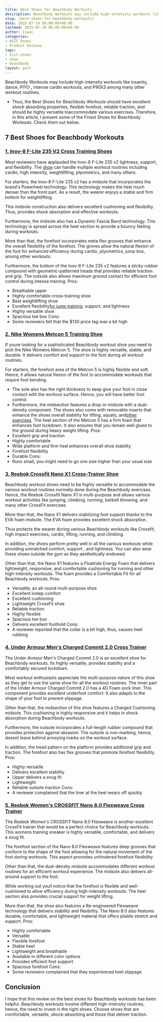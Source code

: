 ```yaml
---
title: Best Shoes for Beachbody Workouts
description: Beachbody Workouts may include high-intensity workouts like insanity, dance, PIYO , intense cardio workouts, and P90X3 among many other workout routines. -...
slug: /best-shoes-for-beachbody-workouts/
date: 2025-07-10 00:00:00+00:00
lastmod: 2025-07-10 00:00:00+03:00
author: Isaac
categories:
- HIIT Shoes
- Product Reviews
tags:
- hiit-shoes
- shoe
- beachbody
layout: post
---
```

Beachbody Workouts may include high-intensity workouts like insanity, dance, PIYO
**,**
intense cardio workouts, and P90X3 among many other workout routines.
- Thus, the Best Shoes for Beachbody Workouts should have excellent shock absorbing properties, flexible forefoot, reliable traction, and should be highly versatile toaccommodate various exercises.
Therefore, in this article, I present some of the Finest Shoes for Beachbody Workouts. Check them out below.
## 7 Best Shoes for Beachbody Workouts
### [1. Inov-8 F-Lite 235 V2 Cross Training Shoes](https://www.amazon.com/dp/B01G4YGY78/?tag=p-policy-20)
Most reviewers have applauded the Inov-8 F-Lite 235 v2 lightness, support, and flexibility. The [shoe](https://pestpolicy.com/best-shoes-for-boot-camp/) can handle multiple workout routines including cardio, high intensity, weightlifting, plyometrics, and many others.

For starters, the Inov-8 F-Lite 235 v2 has a midsole that incorporates the brand's Powerheel technology. This technology makes the heel much denser than the front part. As a result, the wearer enjoys a stable and firm bottom for weightlifting.

This midsole construction also delivers excellent cushioning and flexibility. Thus, provides shock absorption and effective workouts.

Furthermore, the midsole also has a Dynamic Fascia Band technology. This technology is spread across the heel section to provide a bouncy feeling during workouts.

More than that, the forefoot incorporates meta flex grooves that enhance the overall flexibility of the forefoot. The groves allow the natural flexion of the foot for enhanced efficiency during cardio, plyometrics, jump box, among other workouts.

Furthermore, the bottom of the Inov-8 F-Lite 235 v2 features a sticky rubber compound with geometric-patterned treads that provides reliable traction and grip. The outsole also allows maximum ground contact for efficient foot control during intense training.
Pros:
- Breathable upper
- Highly comfortable cross-training shoe
- Best weightlifting shoe
- Excellent flexibility[for jump training](https://pestpolicy.com/best-shoes-for-plyometrics/), support, and lightness
- Highly versatile shoe
- Spacious toe box
Cons:
- Some reviewers felt that the $130 price tag was a bit high
### [2. Nike Womens Metcon 5 Training Shoe](https://www.amazon.com/dp/B07XVVNKJ3/?tag=p-policy-20)
If youre looking for a sophisticated Beachbody workout shoe you need to pick the Nike Womens Metcon 5. The shoe is highly versatile, stable, and durable. It delivers comfort and support to the foot during all workout routines.

For starters, the forefoot area of the Metcon 5 is highly flexible and soft. Hence, it allows natural flexion of the foot to accommodate workouts that require foot bending.
- The sole also has the right thickness to keep give your foot in close contact with the workout surface. Hence, you will have better foot control.
- Furthermore, the midsection features a drop-in midsole with a dual-density component. The shoes also come with removable inserts that enhance the shoes overall stability for lifting, squats, and[other exercises](https://pestpolicy.com/best-shoes-for-sled-pushing/).
The heel section of the Metcon 5 has a firm foam that enhances foot lockdown. It also ensures that you remain well glued to the ground during heavy weight lifting.
Pros:
- Excellent grip and traction
- Highly comfortable
- Wide platform and firm heel enhances overall shoe stability
- Forefoot flexibility
- Durable
Cons:
- Runs small, you might need to go one size higher than your usual size
### [3. Reebok Crossfit Nano X1 Cross-Trainer Shoe](https://www.amazon.com/dp/B08W5NGZCN/?tag=p-policy-20)
Beachbody workout shoes need to be highly versatile to accommodate the various workout routines normally done during the Beachbody exercises. Hence, the Reebok Crossfit Nano X1 is multi-purpose and allows various workout activities like jumping, climbing, running, barbell throwing, and many other CrossFit exercises.

More than that, the Nano X1 delivers stabilizing foot support thanks to the EVA foam midsole. The EVA foam provides excellent shock absorption.

Thus protects the wearer during various Beachbody workouts like Crossfit, high impact exercises, cardio, lifting, running, and climbing.

In addition, the shoes perform pretty well in all the various workouts while providing
unmatched comfort, support
, and lightness. You can also wear these shoes outside the gym as they aesthetically endowed.

Other than that, the Nano X1 features a Floatride Energy Foam that delivers lightweight, responsive, and comfortable cushioning for running and other high-intensity workouts. The foam provides a Comfortable Fit for all Beachbody workouts.
Pros:
- Versatile; an all-round multi-purpose shoe
- Excellent instep comfort
- Excellent cushioning
- Lightweight CrossFit shoe
- Reliable traction
- Highly flexible
- Spacious toe box
- Delivers excellent foothold
Cons:
- A reviewer reported that the collar is a bit high, thus, causes heel rubbing
### [4. Under Armour Men's Charged Commit 2.0 Cross Trainer](https://www.amazon.com/dp/B07Z7DRVJ9/?tag=p-policy-20)
The Under Armour Men's Charged Commit 2.0 is an excellent shoe for Beachbody workouts. Its highly versatile, provides stability and a comfortably secured lockdown.

Most workout enthusiasts appreciate the multi-purpose nature of this shoe as they get to use the same shoe for all the workout routines. The inner part of the Under Armour Charged Commit 2.0 has a 4D Foam sock liner. This component provides excellent underfoot comfort. It also adapts to the shape of your foot to prevent slippage.

Other than that, the midsection of this shoe features a Charged Cushioning midsole. This cushioning is highly responsive and it helps in shock absorption during Beachbody workouts.

Furthermore, the outsole incorporates a full-length rubber compound that provides protection against abrasion. The outsole is non-marking, hence, doesnt leave behind annoying marks on the workout surface.

In addition, the tread pattern on the platform provides additional grip and traction. The forefoot also has flex grooves that promote forefoot flexibility.
Pros:
- Highly versatile
- Delivers excellent stability
- Upper delivers a snug fit
- Lightweight
- Reliable outsole traction
Cons:
- A reviewer complained that the liner at the heel wears off quickly
### [5. Reebok Women's CROSSFIT Nano 8.0 Flexweave Cross Trainer](https://www.amazon.com/dp/B07DDD9PFC/?tag=p-policy-20)
The Reebok Women's CROSSFIT Nano 8.0 Flexweave is another excellent CrossFit trainer that would be a perfect choice for Beachbody workouts. This womens training sneaker is highly versatile, comfortable, and delivers a snug fit.

The forefoot section of the Nano 8.0 Flexweave features deep grooves that conform to the shape of the foot allowing for the natural movement of the foot during workouts. This aspect promotes unhindered forefoot flexibility.

Other than that, the dual-density midsole accommodates different workout routines for an efficient workout experience. The midsole also delivers all-around support to the foot.

While working out youll notice that the forefoot is flexible and well-cushioned to allow efficiency during high-intensity workouts. The heel section also provides crucial support for weight lifting.

More than that, the shoe also features a Re-engineered Flexweave technology that delivers stability and flexibility. The Nano 8.0 also features durable, comfortable, and lightweight material that offers pliable stretch and support.
Pros:
- Highly comfortable
- Versatile
- Flexible forefoot
- Stable heel
- Lightweight and breathable
- Available in different color options
- Provides efficient foot support
- Spacious forefoot
Cons:
- Some reviewers complained that they experienced heel slippage
## Conclusion
I hope that this review on the best shoes for Beachbody workouts has been helpful. Beachbody workouts involve different high-intensity routines, hence, the need to invest in the right shoes. Choose shoes that are comfortable, versatile, shock-absorbing and those that deliver traction.
